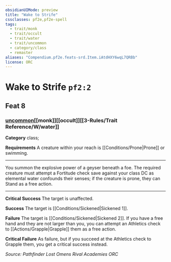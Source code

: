 ```yaml
---
obsidianUIMode: preview
title: "Wake to Strife"
cssclasses: pf2e,pf2e-spell
tags:
  - trait/monk
  - trait/occult
  - trait/water
  - trait/uncommon
  - category/class
  - remaster
aliases: "Compendium.pf2e.feats-srd.Item.iAtdHXY6wqL7QRBb"
license: ORC
---
```

# Wake to Strife `pf2:2`
## Feat 8
### [uncommon](uncommon "Uncommon Rarity Trait")[[monk]][[occult]][[3-Rules/Trait Reference/W/water]]

**Category** class; 




**Requirements** A creature within your reach is [[Conditions/Prone|Prone]] or swimming.

* * *

You summon the explosive power of a geyser beneath a foe. The required creature must attempt a Fortitude check save against your class DC as elemental water confounds their senses; if the creature is prone, they can Stand as a free action.

* * *

**Critical Success** The target is unaffected.

**Success** The target is [[Conditions/Sickened|Sickened 1]].

**Failure** The target is [[Conditions/Sickened|Sickened 2]]. If you have a free hand and they are not larger than you, you can attempt an Athletics check to [[Actions/Grapple|Grapple]] them as a free action.

**Critical Failure** As failure, but if you succeed at the Athletics check to Grapple them, you get a critical success instead.

*Source: Pathfinder Lost Omens Rival Academies*
*ORC*